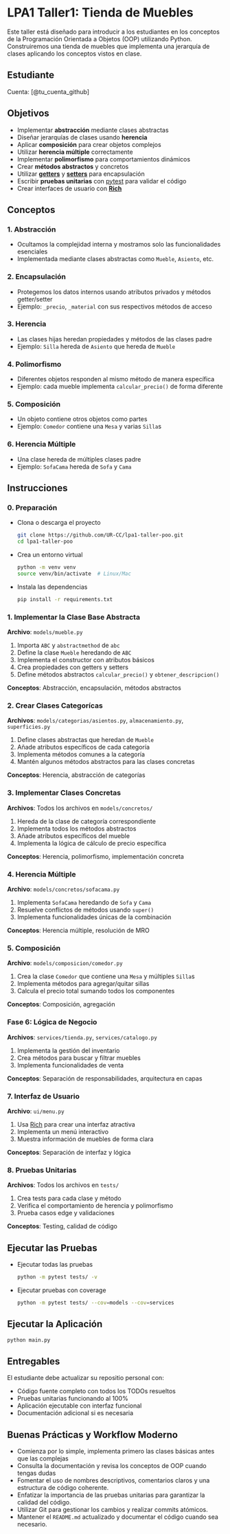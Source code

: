 # LPA1 Taller1: Tienda de Muebles

Este taller está diseñado para introducir a los estudiantes en los conceptos de la Programación Orientada a Objetos (OOP) utilizando Python. Construiremos una tienda de muebles que implementa una jerarquía de clases aplicando los conceptos vistos en clase.

## Estudiante

Cuenta: [@tu_cuenta_github]

## Objetivos

- Implementar **abstracción** mediante clases abstractas
- Diseñar jerarquías de clases usando **herencia**
- Aplicar **composición** para crear objetos complejos
- Utilizar **herencia múltiple** correctamente
- Implementar **polimorfismo** para comportamientos dinámicos
- Crear **métodos abstractos** y concretos
- Utilizar [**getters**](https://realpython.com/python-property/#getting-started-with-pythons-property) y [**setters**](https://realpython.com/python-getter-setter/#using-properties-instead-of-getters-and-setters-the-python-way) para encapsulación
- Escribir **pruebas unitarias** con [pytest](https://docs.pytest.org/en/stable/) para validar el código
- Crear interfaces de usuario con [**Rich**](https://rich.readthedocs.io/en/stable/introduction.html)

## Conceptos

### 1. Abstracción
- Ocultamos la complejidad interna y mostramos solo las funcionalidades esenciales
- Implementada mediante clases abstractas como `Mueble`, `Asiento`, etc.

### 2. Encapsulación
- Protegemos los datos internos usando atributos privados y métodos getter/setter
- Ejemplo: `_precio`, `_material` con sus respectivos métodos de acceso

### 3. Herencia
- Las clases hijas heredan propiedades y métodos de las clases padre
- Ejemplo: `Silla` hereda de `Asiento` que hereda de `Mueble`

### 4. Polimorfismo
- Diferentes objetos responden al mismo método de manera específica
- Ejemplo: cada mueble implementa `calcular_precio()` de forma diferente

### 5. Composición
- Un objeto contiene otros objetos como partes
- Ejemplo: `Comedor` contiene una `Mesa` y varias `Silla`s

### 6. Herencia Múltiple
- Una clase hereda de múltiples clases padre
- Ejemplo: `SofaCama` hereda de `Sofa` y `Cama`


## Instrucciones

### 0. Preparación

* Clona o descarga el proyecto

    ```bash
    git clone https://github.com/UR-CC/lpa1-taller-poo.git
    cd lpa1-taller-poo
    ```

* Crea un entorno virtual

    ```bash
    python -m venv venv
    source venv/bin/activate  # Linux/Mac
    ```

* Instala las dependencias

    ```bash
    pip install -r requirements.txt
    ```

### 1. Implementar la Clase Base Abstracta

**Archivo**: `models/mueble.py`

1. Importa `ABC` y `abstractmethod` de `abc`
2. Define la clase `Mueble` heredando de `ABC`
3. Implementa el constructor con atributos básicos
4. Crea propiedades con getters y setters
5. Define métodos abstractos `calcular_precio()` y `obtener_descripcion()`

**Conceptos**: Abstracción, encapsulación, métodos abstractos

### 2. Crear Clases Categorícas

**Archivos**: `models/categorias/asientos.py`, `almacenamiento.py`, `superficies.py`

1. Define clases abstractas que heredan de `Mueble`
2. Añade atributos específicos de cada categoría
3. Implementa métodos comunes a la categoría
4. Mantén algunos métodos abstractos para las clases concretas

**Conceptos**: Herencia, abstracción de categorías

### 3. Implementar Clases Concretas

**Archivos**: Todos los archivos en `models/concretos/`

1. Hereda de la clase de categoría correspondiente
2. Implementa todos los métodos abstractos
3. Añade atributos específicos del mueble
4. Implementa la lógica de cálculo de precio específica

**Conceptos**: Herencia, polimorfismo, implementación concreta

### 4. Herencia Múltiple

**Archivo**: `models/concretos/sofacama.py`

1. Implementa `SofaCama` heredando de `Sofa` y `Cama`
2. Resuelve conflictos de métodos usando `super()`
3. Implementa funcionalidades únicas de la combinación

**Conceptos**: Herencia múltiple, resolución de MRO

### 5. Composición

**Archivo**: `models/composicion/comedor.py`

1. Crea la clase `Comedor` que contiene una `Mesa` y múltiples `Silla`s
2. Implementa métodos para agregar/quitar sillas
3. Calcula el precio total sumando todos los componentes

**Conceptos**: Composición, agregación

### **Fase 6: Lógica de Negocio**

**Archivos**: `services/tienda.py`, `services/catalogo.py`

1. Implementa la gestión del inventario
2. Crea métodos para buscar y filtrar muebles
3. Implementa funcionalidades de venta

**Conceptos**: Separación de responsabilidades, arquitectura en capas

### 7. Interfaz de Usuario

**Archivo**: `ui/menu.py`

1. Usa [Rich](https://rich.readthedocs.io/en/stable/introduction.html) para crear una interfaz atractiva
2. Implementa un menú interactivo
3. Muestra información de muebles de forma clara

**Conceptos**: Separación de interfaz y lógica

### 8. Pruebas Unitarias

**Archivos**: Todos los archivos en `tests/`

1. Crea tests para cada clase y método
2. Verifica el comportamiento de herencia y polimorfismo
3. Prueba casos edge y validaciones

**Conceptos**: Testing, calidad de código

## Ejecutar las Pruebas

- Ejecutar todas las pruebas

    ```bash
    python -m pytest tests/ -v
    ```

- Ejecutar pruebas con coverage

    ```bash
    python -m pytest tests/ --cov=models --cov=services
    ```

## Ejecutar la Aplicación

```bash
python main.py
```

## Entregables

El estudiante debe actualizar su repositio personal con:

* Código fuente completo con todos los TODOs resueltos
* Pruebas unitarias funcionando al 100%
* Aplicación ejecutable con interfaz funcional
* Documentación adicional si es necesaria

## Buenas Prácticas y Workflow Moderno

* Comienza por lo simple, implementa primero las clases básicas antes que las complejas
* Consulta la documentación y revisa los conceptos de OOP cuando tengas dudas
* Fomentar el uso de nombres descriptivos, comentarios claros y una estructura de código coherente.
* Enfatizar la importancia de las pruebas unitarias para garantizar la calidad del código.
* Utilizar Git para gestionar los cambios y realizar commits atómicos.
* Mantener el `README.md` actualizado y documentar el código cuando sea necesario.

